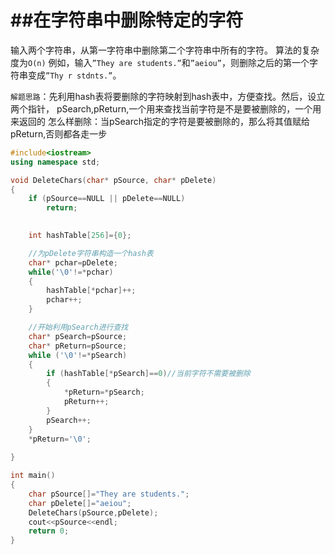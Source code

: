 ##在字符串中删除特定的字符
====

 输入两个字符串，从第一字符串中删除第二个字符串中所有的字符。 算法的复杂度为`O(n)`
 例如，输入`”They are students.”`和`”aeiou”`，则删除之后的第一个字符串变成`”Thy r stdnts.”`。


 `解题思路`：先利用hash表将要删除的字符映射到hash表中，方便查找。然后，设立两个指针，
         pSearch,pReturn,一个用来查找当前字符是不是要被删除的，一个用来返回的
          怎么样删除：当pSearch指定的字符是要被删除的，那么将其值赋给pReturn,否则都各走一步


```cpp
#include<iostream> 
using namespace std;

void DeleteChars(char* pSource, char* pDelete)
{
	if (pSource==NULL || pDelete==NULL)
		return;

	 
	int hashTable[256]={0};

	//为pDelete字符串构造一个hash表
	char* pchar=pDelete;
	while('\0'!=*pchar)
	{
		hashTable[*pchar]++;
		pchar++;
	}

	//开始利用pSearch进行查找
	char* pSearch=pSource;
	char* pReturn=pSource;
	while ('\0'!=*pSearch)
	{
		if (hashTable[*pSearch]==0)//当前字符不需要被删除
		{			
			*pReturn=*pSearch;
			pReturn++;
		}
		pSearch++;		 
	}
	*pReturn='\0';
	
}

int main()
{
	char pSource[]="They are students.";
	char pDelete[]="aeiou";
	DeleteChars(pSource,pDelete);
	cout<<pSource<<endl;
	return 0;
}
```

